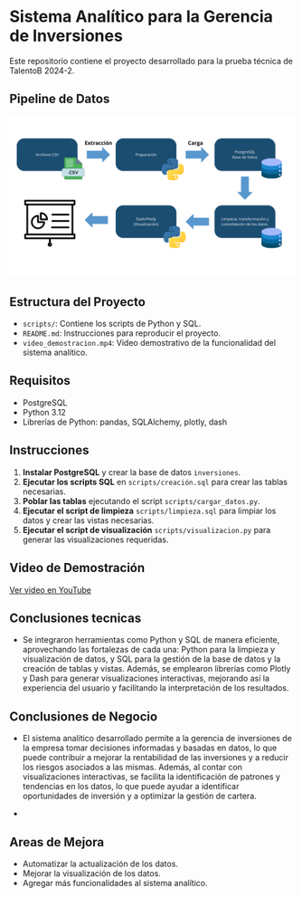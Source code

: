 # Sistema Analítico para la Gerencia de Inversiones

Este repositorio contiene el proyecto desarrollado para la prueba técnica de TalentoB 2024-2.

## Pipeline de Datos

![Pipeline de Datos](Pipeline_Datos.png)

## Estructura del Proyecto

- `scripts/`: Contiene los scripts de Python y SQL.
- `README.md`: Instrucciones para reproducir el proyecto.
- `video_demostracion.mp4`: Video demostrativo de la funcionalidad del sistema analítico.

## Requisitos

- PostgreSQL
- Python 3.12
- Librerías de Python: pandas, SQLAlchemy, plotly, dash

## Instrucciones

1. **Instalar PostgreSQL** y crear la base de datos `inversiones`.
2. **Ejecutar los scripts SQL** en `scripts/creación.sql` para crear las tablas necesarias.
3. **Poblar las tablas** ejecutando el script `scripts/cargar_datos.py`.
4. **Ejecutar el script de limpieza** `scripts/limpieza.sql` para limpiar los datos y crear las vistas necesarias.
5. **Ejecutar el script de visualización** `scripts/visualizacion.py` para generar las visualizaciones requeridas.

## Video de Demostración

[Ver video en YouTube](https://www.youtube.com/watch?v=example)

## Conclusiones tecnicas

- Se integraron herramientas como Python y SQL de manera eficiente, aprovechando las fortalezas de cada una: Python para la limpieza y visualización de datos, y SQL para la gestión de la base de datos y la creación de tablas y vistas. Además, se emplearon librerías como Plotly y Dash para generar visualizaciones interactivas, mejorando así la experiencia del usuario y facilitando la interpretación de los resultados.

## Conclusiones de Negocio

- El sistema analítico desarrollado permite a la gerencia de inversiones de la empresa tomar decisiones informadas y basadas en datos, lo que puede contribuir a mejorar la rentabilidad de las inversiones y a reducir los riesgos asociados a las mismas. Además, al contar con visualizaciones interactivas, se facilita la identificación de patrones y tendencias en los datos, lo que puede ayudar a identificar oportunidades de inversión y a optimizar la gestión de cartera.

- 

## Areas de Mejora

- Automatizar la actualización de los datos.
- Mejorar la visualización de los datos.
- Agregar más funcionalidades al sistema analítico.

